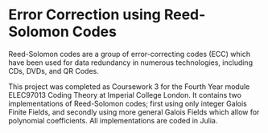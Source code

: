 # Error Correction using Reed-Solomon Codes

Reed-Solomon codes are a group of error-correcting codes (ECC) which have been used for data redundancy in numerous technologies, including CDs, DVDs, and QR Codes. 

This project was completed as Coursework 3 for the Fourth Year module ELEC97013 Coding Theory at Imperial College London. It contains two implementations of Reed-Solomon codes; first using only integer Galois Finite Fields, and secondly using more general Galois Fields which allow for polynomial coefficients. All implementations are coded in Julia.
